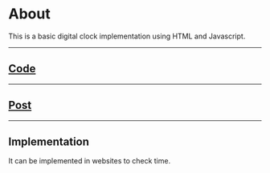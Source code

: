 # About

This is a basic digital clock implementation using HTML and Javascript.

 ***

## <a href = "https://github.com/niyazbadar/days-of-code-streak/blob/main/Day%205/basic%20digital%20clock.html">Code</a>

---

## <a href = "https://www.linkedin.com/posts/activity-7019687202083201024-30Ja?utm_source=share&utm_medium=member_desktop">Post</a>

---

## Implementation

It can be implemented in websites to check time. 

